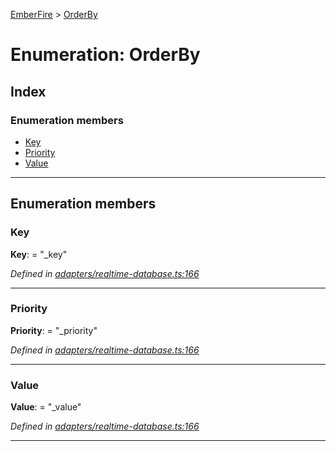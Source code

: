 [EmberFire](../README.md) > [OrderBy](../enums/orderby.md)

# Enumeration: OrderBy

## Index

### Enumeration members

* [Key](orderby.md#key)
* [Priority](orderby.md#priority)
* [Value](orderby.md#value)

---

## Enumeration members

<a id="key"></a>

###  Key

**Key**:  = "_key"

*Defined in [adapters/realtime-database.ts:166](https://github.com/firebase/emberfire/blob/v3/addon/adapters/realtime-database.ts#L166)*

___
<a id="priority"></a>

###  Priority

**Priority**:  = "_priority"

*Defined in [adapters/realtime-database.ts:166](https://github.com/firebase/emberfire/blob/v3/addon/adapters/realtime-database.ts#L166)*

___
<a id="value"></a>

###  Value

**Value**:  = "_value"

*Defined in [adapters/realtime-database.ts:166](https://github.com/firebase/emberfire/blob/v3/addon/adapters/realtime-database.ts#L166)*

___

